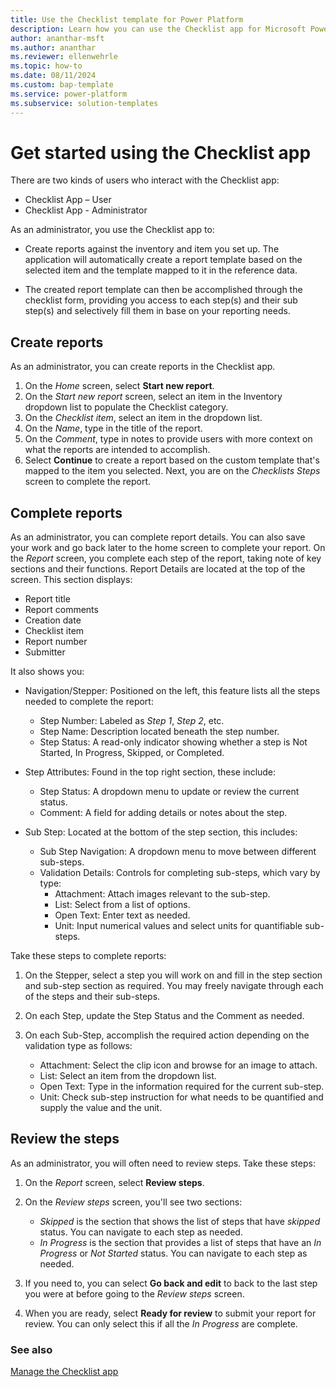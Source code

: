 ```yaml
---
title: Use the Checklist template for Power Platform
description: Learn how you can use the Checklist app for Microsoft Power Platform to streamline and automate managing your appointments.
author: ananthar-msft
ms.author: ananthar
ms.reviewer: ellenwehrle
ms.topic: how-to
ms.date: 08/11/2024
ms.custom: bap-template
ms.service: power-platform
ms.subservice: solution-templates
---
```


# Get started using the Checklist app

There are two kinds of users who interact with the Checklist app:

- Checklist App – User
- Checklist App - Administrator

As an administrator, you use the Checklist app to:

- Create reports against the inventory and item you set up. The application will automatically create a report template based on the selected item and the template mapped to it in the reference data.

- The created report template can then be accomplished through the checklist form, providing you access to each step(s) and their sub step(s) and selectively fill them in base on your reporting needs.

## Create reports

As an administrator, you can create reports in the Checklist app.

1. On the *Home* screen, select **Start new report**.
1. On the *Start new report* screen, select an item in the Inventory dropdown list to populate the Checklist category.
1. On the *Checklist item*, select an item in the dropdown list.
1. On the *Name*, type in the title of the report.
1. On the *Comment*, type in notes to provide users with more context on what the reports are intended to accomplish.
1. Select **Continue** to create a report based on the custom template that's mapped to the item you selected. Next, you are on the *Checklists Steps* screen to complete the report.

## Complete reports

As an administrator, you can complete report details. You can also save your work and go back later to the home screen to complete your report. On the *Report* screen, you complete each step of the report, taking note of key sections and their functions. Report Details are located at the top of the screen. This section displays:

- Report title
- Report comments
- Creation date
- Checklist item
- Report number
- Submitter

It also shows you:

- Navigation/Stepper: Positioned on the left, this feature lists all the steps needed to complete the report:
  - Step Number: Labeled as *Step 1*, *Step 2*, etc.
  - Step Name: Description located beneath the step number.
  - Step Status: A read-only indicator showing whether a step is Not Started, In Progress, Skipped, or Completed.

- Step Attributes: Found in the top right section, these include:
  - Step Status: A dropdown menu to update or review the current status.
  - Comment: A field for adding details or notes about the step.

- Sub Step: Located at the bottom of the step section, this includes:
  - Sub Step Navigation: A dropdown menu to move between different sub-steps.
  - Validation Details: Controls for completing sub-steps, which vary by type:
    - Attachment: Attach images relevant to the sub-step.
    - List: Select from a list of options.
    - Open Text: Enter text as needed.
    - Unit: Input numerical values and select units for quantifiable sub-steps.

Take these steps to complete reports:

1. On the Stepper, select a step you will work on and fill in the step section and sub-step section as required. You may freely navigate through each of the steps and their sub-steps.
1. On each Step, update the Step Status and the Comment as needed.
1. On each Sub-Step, accomplish the required action depending on the validation type as follows:

    - Attachment: Select the clip icon and browse for an image to attach.
    - List: Select an item from the dropdown list.
    - Open Text: Type in the information required for the current sub-step.
    - Unit: Check sub-step instruction for what needs to be quantified and supply the value and the unit.

## Review the steps

As an administrator, you will often need to review steps. Take these steps:

1. On the *Report* screen, select **Review steps**.
1. On the *Review steps* screen, you'll see two sections:

   - *Skipped* is the section that shows the list of steps that have *skipped* status. You can navigate to each step as needed.
   - *In Progress* is the section that provides a list of steps that have an *In Progress* or *Not Started* status. You can navigate to each step as needed.
1. If you need to, you can select **Go back and edit** to back to the last step you were at before going to the *Review steps* screen.
1. When you are ready, select **Ready for review** to submit your report for review. You can only select this if all the *In Progress* are complete.

### See also

[Manage the Checklist app](manage.md)

